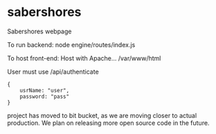 # sabershores
Sabershores webpage

To run backend:
node engine/routes/index.js

To host front-end:
Host with Apache...
/var/www/html

User must use /api/authenticate
```
{
    usrName: "user",
    password: "pass"
}
```


project has moved to bit bucket, as we are moving closer to actual production. We plan on releasing more open source code in the future.
